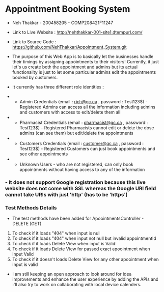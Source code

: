 # Appointment Booking System

- Neh Thakkar - 200458205 - COMP208421F11247
- Link to Live Website : http://nehthakkar-001-site1.dtempurl.com/
- Link to Source Code : https://github.com/NehThakkar/Appointment_System.git
- The purpose of this Web App is to basically let the businesses handle their timings by assigning appointments to their visitors! Currently, it just let's us create both the appointment and admins but its actual functionality is just to let some particular admins edit the appointments booked by customers. 

- It currently has three different role identities : 
- - Admin Credentials (email : rich@gc.ca , password : Test123$) - Registered Admins can access all the information including admins and customers with access to edit/delete them all
- - Pharmacist Credentials (email : pharmacist@gc.ca , password : Test123$) - Registered Pharmacists cannot edit or delete the dose admins (can see them) but edit/delete the appointments
- - Customers Credentials (email : customer@gc.ca , password : Test123$) - Registered Customers can just book appointments and see other appointments
- - Unknown Users - who are not registered, can only book appointments without having access to any of the information

### - It does not support Google registration because this live website does not come with SSL whereas the Google URI field cannot take URIs with just 'http' (has to be 'https')

### Test Methods Details
- The test methods have been added for ApoointmentsController - DELETE (GET)
1) To check if it loads "404" when input is null
2) To check if it loads "404" when input not null but invalid appointmentId
3) To check if it loads Delete View when input is Valid
4) To check if it loads Delete View for passed exact apoointment when input Valid
5) To check if it doesn't loads Delete View for any other apoointment when input is valid

- I am still keeping an open approach to look around for idea improvements and enhance the user experience by adding the APIs and I'll also try to work on collaborating with local device calenders.
